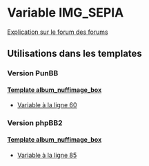 # Variable IMG_SEPIA
[Explication sur le forum des forums](http://forum.forumactif.com/t294113-listing-des-variables#IMG_SEPIA)

## Utilisations dans les templates

### Version PunBB

#### [Template album_nuffimage_box](punbb/album_nuffimage_box.md)
* [Variable à la ligne 60](../punbb/album_nuffimage_box.tpl#L60)

### Version phpBB2

#### [Template album_nuffimage_box](subsilver/album_nuffimage_box.md)
* [Variable à la ligne 85](../subsilver/album_nuffimage_box.tpl#L85)